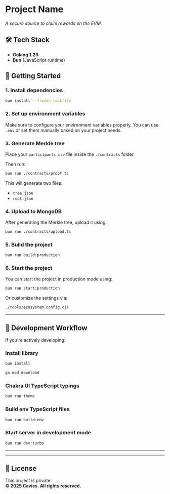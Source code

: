 # Project Name

_A secure source to claim rewards on the EVM._

## 🛠 Tech Stack

- **Golang 1.23**
- **Bun** (JavaScript runtime)

## 🚀 Getting Started

### 1. Install dependencies

```bash
bun install --frozen-lockfile
```

### 2. Set up environment variables

Make sure to configure your environment variables properly. You can use `.env` or set them manually based on your project needs.

### 3. Generate Merkle tree

Place your `participants.csv` file inside the `./contracts` folder.

Then run:

```bash
bun run ./contracts/proof.ts
```

This will generate two files:

- `tree.json`
- `root.json`

### 4. Upload to MongoDB

After generating the Merkle tree, upload it using:

```bash
bun run ./contracts/upload.ts
```

### 5. Build the project

```bash
bun run build:production
```

### 6. Start the project

You can start the project in production mode using:

```bash
bun run start:production
```

Or customize the settings via:

```bash
./tools/ecosystem.config.cjs
```

---

## 🧪 Development Workflow

If you're actively developing:

### Install library

```bash
bun install
```

```bash
go mod download
```

### Chakra UI TypeScript typings

```bash
bun run theme
```

### Build env TypeScript files

```bash
bun run build:env
```

### Start server in development mode

```bash
bun run dev:turbo
```

---

---

## 📄 License

This project is private.  
**© 2025 Cavies. All rights reserved.**
